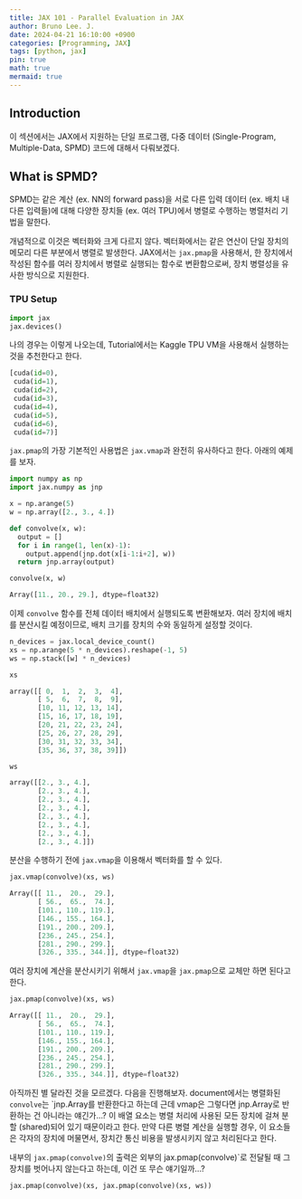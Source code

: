 ```yaml
---
title: JAX 101 - Parallel Evaluation in JAX
author: Bruno Lee. J.
date: 2024-04-21 16:10:00 +0900
categories: [Programming, JAX]
tags: [python, jax]
pin: true
math: true
mermaid: true
---
```


## Introduction
이 섹션에서는 JAX에서 지원하는 단일 프로그램, 다중 데이터 (Single-Program, Multiple-Data, SPMD) 코드에 대해서 다뤄보겠다.

## What is SPMD?
SPMD는 같은 계산 (ex. NN의 forward pass)을 서로 다른 입력 데이터 (ex. 배치 내 다른 입력들)에 대해 다양한 장치들 (ex. 여러 TPU)에서 병렬로 수행하는 병렬처리 기법을 말한다.

개념적으로 이것은 벡터화와 크게 다르지 않다. 벡터화에서는 같은 연산이 단일 장치의 메모리 다른 부분에서 병렬로 발생한다. JAX에서는 `jax.pmap`을 사용해서, 한 장치에서 작성된 함수를 여러 장치에서 병렬로 실행되는 함수로 변환함으로써, 장치 병렬성을 유사한 방식으로 지원한다.

### TPU Setup
```python
import jax
jax.devices()
```

나의 경우는 이렇게 나오는데, Tutorial에서는 Kaggle TPU VM을 사용해서 실행하는 것을 추천한다고 한다.

```python
[cuda(id=0),
 cuda(id=1),
 cuda(id=2),
 cuda(id=3),
 cuda(id=4),
 cuda(id=5),
 cuda(id=6),
 cuda(id=7)]
```

`jax.pmap`의 가장 기본적인 사용법은 `jax.vmap`과 완전히 유사하다고 한다. 아래의 예제를 보자.

```python
import numpy as np
import jax.numpy as jnp

x = np.arange(5)
w = np.array([2., 3., 4.])

def convolve(x, w):
  output = []
  for i in range(1, len(x)-1):
    output.append(jnp.dot(x[i-1:i+2], w))
  return jnp.array(output)

convolve(x, w)
```

```python
Array([11., 20., 29.], dtype=float32)
```

이제 `convolve` 함수를 전체 데이터 배치에서 실행되도록 변환해보자. 여러 장치에 배치를 분산시킬 예정이므로, 배치 크기를 장치의 수와 동일하게 설정할 것이다.

```python
n_devices = jax.local_device_count() 
xs = np.arange(5 * n_devices).reshape(-1, 5)
ws = np.stack([w] * n_devices)

xs
```

```python
array([[ 0,  1,  2,  3,  4],
       [ 5,  6,  7,  8,  9],
       [10, 11, 12, 13, 14],
       [15, 16, 17, 18, 19],
       [20, 21, 22, 23, 24],
       [25, 26, 27, 28, 29],
       [30, 31, 32, 33, 34],
       [35, 36, 37, 38, 39]])
```

```python
ws
```

```python
array([[2., 3., 4.],
       [2., 3., 4.],
       [2., 3., 4.],
       [2., 3., 4.],
       [2., 3., 4.],
       [2., 3., 4.],
       [2., 3., 4.],
       [2., 3., 4.]])
```

분산을 수행하기 전에 `jax.vmap`을 이용해서 벡터화를 할 수 있다.

```python
jax.vmap(convolve)(xs, ws)
```

```python
Array([[ 11.,  20.,  29.],
       [ 56.,  65.,  74.],
       [101., 110., 119.],
       [146., 155., 164.],
       [191., 200., 209.],
       [236., 245., 254.],
       [281., 290., 299.],
       [326., 335., 344.]], dtype=float32)
```

여러 장치에 계산을 분산시키기 위해서 `jax.vmap`을 `jax.pmap`으로 교체만 하면 된다고 한다.

```python
jax.pmap(convolve)(xs, ws)
```

```python
Array([[ 11.,  20.,  29.],
       [ 56.,  65.,  74.],
       [101., 110., 119.],
       [146., 155., 164.],
       [191., 200., 209.],
       [236., 245., 254.],
       [281., 290., 299.],
       [326., 335., 344.]], dtype=float32)
```

아직까진 별 달라진 것을 모르겠다. 다음을 진행해보자. document에서는 병렬화된 `convolve`는 `jnp.Array를 반환한다고 하는데 근데 vmap은 그렇다면 jnp.Array로 반환하는 건 아니라는 얘긴가...? 이 배열 요소는 병렬 처리에 사용된 모든 장치에 걸쳐 분할 (shared)되어 있기 때문이라고 한다. 만약 다른 병렬 계산을 실행할 경우, 이 요소들은 각자의 장치에 머물면서, 장치간 통신 비용을 발생시키지 않고 처리된다고 한다.

내부의 `jax.pmap(convolve)`의 출력은 외부의 jax.pmap(convolve)`로 전달될 때 그 장치를 벗어나지 않는다고 하는데, 이건 또 무슨 얘기일까...?

```python
jax.pmap(convolve)(xs, jax.pmap(convolve)(xs, ws))
```

```python

```